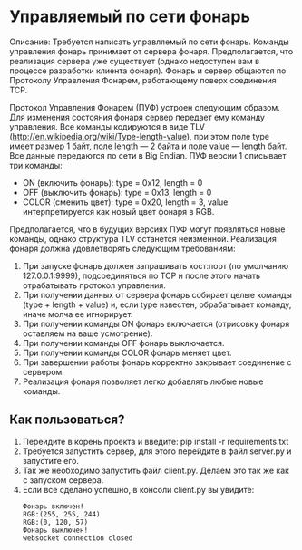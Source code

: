 # Управляемый по сети фонарь

Описание:
    Требуется написать управляемый по сети фонарь.
Команды управления фонарь принимает от сервера фонаря. 
Предполагается, что реализация сервера уже существует (однако недоступен вам в процессе разработки клиента фонаря).
Фонарь и сервер общаются по Протоколу Управления Фонарем, работающему поверх соединения TCP.

Протокол Управления Фонарем (ПУФ) устроен следующим образом. 
Для изменения состояния фонаря сервер передает ему команду управления. 
Все команды кодируются в виде TLV (http://en.wikipedia.org/wiki/Type-length-value), 
при этом поле type имеет размер 1 байт, поле length — 2 байта и поле value —  length байт. 
Все данные передаются по сети в Big Endian. 
ПУФ версии 1 описывает три команды:
- ON (включить фонарь): type = 0x12, length = 0
- OFF (выключить фонарь): type = 0x13, length = 0
- COLOR (сменить цвет): type = 0x20, length = 3, value интерпретируется как новый цвет фонаря в RGB.

Предполагается, что в будущих версиях ПУФ могут появляться новые команды, однако структура TLV останется неизменной. 
Реализация фонаря должна удовлетворять следующим требованиям:

1. При запуске фонарь должен запрашивать хост:порт (по умолчанию 127.0.0.1:9999),
подсоединяться по TCP и после этого начать отрабатывать протокол управления.
2. При получении данных от сервера фонарь собирает целые команды (type + length + value) и,
если type известен, обрабатывает команду, иначе молча ее игнорирует.
3. При получении команды ON фонарь включается (отрисовку фонаря оставляем на 
ваше усмотрение).
4. При получении команды OFF фонарь выключается.
5. При получении команды COLOR фонарь меняет цвет.
6. При завершении работы фонарь корректно закрывает соединение с сервером.
7. Реализация фонаря позволяет легко добавлять любые новые команды.

## Как пользоваться?

1. Перейдите в корень проекта и введите: pip install -r requirements.txt
2. Требуется запустить сервер, для этого перейдите в файл server.py и запустите его.
3. Так же необходимо запустить файл client.py. Делаем это так же как с запуском сервера.
4. Если все сделано успешно, в консоли client.py вы увидите:
    ```
    Фонарь включен!
    RGB:(255, 255, 244)
    RGB:(0, 120, 57)
    Фонарь выключен!
    websocket connection closed
    ```
